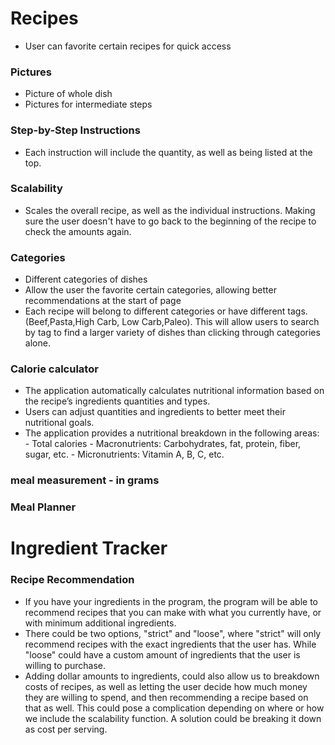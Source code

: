 # Recipes
- User can favorite certain recipes for quick access
### Pictures
- Picture of whole dish
- Pictures for intermediate steps

### Step-by-Step Instructions
- Each instruction will include the quantity, as well as being listed at the top.

### Scalability
- Scales the overall recipe, as well as the individual instructions. Making sure the user
doesn't have to go back to the beginning of the recipe to check the amounts again.

### Categories
- Different categories of dishes
- Allow the user the favorite certain categories, allowing better recommendations at the start of page
- Each recipe will belong to different categories or have different tags. (Beef,Pasta,High Carb, Low Carb,Paleo).
This will allow users to search by tag to find a larger variety of dishes than clicking through categories alone.

### Calorie calculator
- The application automatically calculates nutritional information based on the recipe’s ingredients quantities and types.
- Users can adjust quantities and ingredients to better meet their nutritional goals.
- The application provides a nutritional breakdown in the following areas:
      -	 Total calories
      -	 Macronutrients: Carbohydrates, fat, protein, fiber, sugar, etc.
      -	 Micronutrients: Vitamin A, B, C, etc.

### meal measurement - in grams

### Meal Planner


# Ingredient Tracker

### Recipe Recommendation
- If you have your ingredients in the program, the program will be able to recommend recipes that you can make
with what you currently have, or with minimum additional ingredients.
- There could be two options, "strict" and "loose", where "strict" will only recommend recipes with the exact
ingredients that the user has. While "loose" could have a custom amount of ingredients that the user is willing
to purchase.
- Adding dollar amounts to ingredients, could also allow us to breakdown costs of recipes, as well as letting
the user decide how much money they are willing to spend, and then recommending a recipe based on that as well.
This could pose a complication depending on where or how we include the scalability function. A solution could
be breaking it down as cost per serving.
